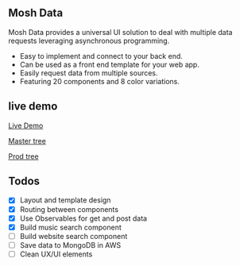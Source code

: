## Mosh Data
 
Mosh Data provides a universal UI solution to deal with multiple data requests leveraging asynchronous programming.

- Easy to implement and connect to your back end.
- Can be used as a front end template for your web app.
- Easily request data from multiple sources.
- Featuring 20 components and 8 color variations.

## live demo

[Live Demo](https://mosh-media.github.io/Mosh-Data "Check it out")

[Master tree](https://github.com/Mosh-Media/Mosh-Data "Check it out")

[Prod tree](https://github.com/Mosh-Media/Mosh-Data/tree/gh-pages "Check it out")

## Todos

- [x] Layout and template design
- [x] Routing between components
- [x] Use Observables for get and post data
- [x] Build music search component
- [ ] Build website search component
- [ ] Save data to MongoDB in AWS
- [ ] Clean UX/UI elements
